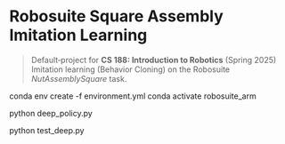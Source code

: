 # Robosuite Square Assembly Imitation Learning

> Default‐project for **CS 188: Introduction to Robotics** (Spring 2025)  
> Imitation learning (Behavior Cloning) on the Robosuite *NutAssemblySquare* task.


conda env create -f environment.yml
conda activate robosuite_arm



python deep_policy.py

python test_deep.py